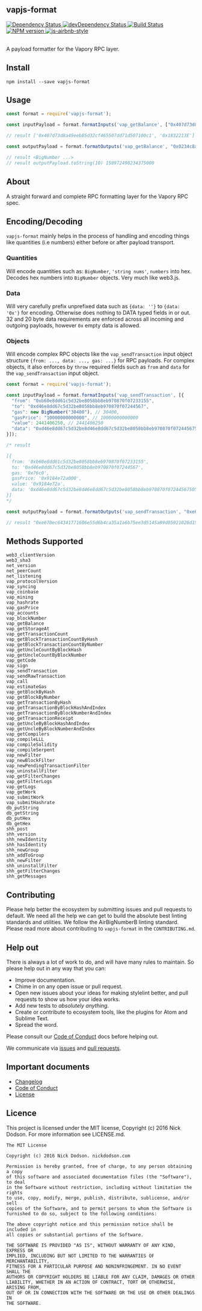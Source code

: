 ## vapjs-format

<div>
  <!-- Dependency Status -->
  <a href="https://david-dm.org/Vapjs/vapjs-format">
    <img src="https://david-dm.org/Vapjs/vapjs-format.svg"
    alt="Dependency Status" />
  </a>

  <!-- devDependency Status -->
  <a href="https://david-dm.org/Vapjs/vapjs-format#info=devDependencies">
    <img src="https://david-dm.org/Vapjs/vapjs-format/dev-status.svg" alt="devDependency Status" />
  </a>

  <!-- Build Status -->
  <a href="https://travis-ci.org/Vapjs/vapjs-format">
    <img src="https://travis-ci.org/Vapjs/vapjs-format.svg"
    alt="Build Status" />
  </a>

  <!-- NPM Version -->
  <a href="https://www.npmjs.org/package/vapjs-format">
    <img src="http://img.shields.io/npm/v/vapjs-format.svg"
    alt="NPM version" />
  </a>

  <!-- Javascript Style -->
  <a href="http://airbnb.io/javascript/">
    <img src="https://img.shields.io/badge/code%20style-airbnb-brightgreen.svg" alt="js-airbnb-style" />
  </a>
</div>

<br />

A payload formatter for the Vapory RPC layer.

## Install

```
npm install --save vapjs-format
```

## Usage

```js
const format = require('vapjs-format');

const inputPayload = format.formatInputs('vap_getBalance', ["0x407d73d8a49eeb85d32cf465507dd71d507100c1", 405938494]);

// result ['0x407d73d8a49eeb85d32cf465507dd71d507100c1', '0x1832213E']

const outputPayload = format.formatOutputs('vap_getBalance', "0x0234c8a3397aab58");

// result <BigNumber ...>
// result outputPayload.toString(10) 158972490234375000
```

## About

A straight forward and complete RPC formatting layer for the Vapory RPC spec.

## Encoding/Decoding

`vapjs-format` mainly helps in the process of handling and encoding things like quantities (i.e numbers) either before or after payload transport.

### Quantities

  Will encode quantities such as: `BigNumber`, `'string nums'`, `numbers` into hex. Decodes hex numbers into `BigNumber` objects. Very much like web3.js.

### Data

  Will very carefully prefix unprefixed data such as `{data: ''}` to `{data: '0x'}` for encoding. Otherwise does nothing to DATA typed fields in or out. 32 and 20 byte data requirements are enforced across all incoming and outgoing payloads, however `0x` empty data is allowed.

### Objects

  Will encode complex RPC objects like the `vap_sendTransaction` input object structure `{from: ..., data: ..., gas: ...}` for RPC payloads. For complex objects, it also enforces by `throw` required fields such as `from` and `data` for the `vap_sendTransaction` input object.

  ```js
  const format = require('vapjs-format');

  const inputPayload = format.formatInputs('vap_sendTransaction', [{
    "from": "0xb60e8dd61c5d32be8058bb8eb970870f07233155",
    "to": "0xd46e8dd67c5d32be8058bb8eb970870f07244567",
    "gas": new BigNumber("30400"), // 30400,
    "gasPrice": "10000000000000", // 10000000000000
    "value": 2441406250, // 2441406250
    "data": "0xd46e8dd67c5d32be8d46e8dd67c5d32be8058bb8eb970870f072445675058bb8eb970870f072445675"
  }]);

  /* result

  [{
    from: '0xb60e8dd61c5d32be8058bb8eb970870f07233155',
    to: '0xd46e8dd67c5d32be8058bb8eb970870f07244567',
    gas: '0x76c0',
    gasPrice: '0x9184e72a000',
    value: '0x9184e72a',
    data: '0xd46e8dd67c5d32be8d46e8dd67c5d32be8058bb8eb970870f072445675058bb8eb970870f072445675'
  }]
  */

  const outputPayload = format.formatOutputs('vap_sendTransaction', "0xe670ec64341771606e55d6b4ca35a1a6b75ee3d5145a99d05921026d1527331");

  // result "0xe670ec64341771606e55d6b4ca35a1a6b75ee3d5145a99d05921026d1527331"
  ```

## Methods Supported

```
web3_clientVersion
web3_sha3
net_version
net_peerCount
net_listening
vap_protocolVersion
vap_syncing
vap_coinbase
vap_mining
vap_hashrate
vap_gasPrice
vap_accounts
vap_blockNumber
vap_getBalance
vap_getStorageAt
vap_getTransactionCount
vap_getBlockTransactionCountByHash
vap_getBlockTransactionCountByNumber
vap_getUncleCountByBlockHash
vap_getUncleCountByBlockNumber
vap_getCode
vap_sign
vap_sendTransaction
vap_sendRawTransaction
vap_call
vap_estimateGas
vap_getBlockByHash
vap_getBlockByNumber
vap_getTransactionByHash
vap_getTransactionByBlockHashAndIndex
vap_getTransactionByBlockNumberAndIndex
vap_getTransactionReceipt
vap_getUncleByBlockHashAndIndex
vap_getUncleByBlockNumberAndIndex
vap_getCompilers
vap_compileLLL
vap_compileSolidity
vap_compileSerpent
vap_newFilter
vap_newBlockFilter
vap_newPendingTransactionFilter
vap_uninstallFilter
vap_getFilterChanges
vap_getFilterLogs
vap_getLogs
vap_getWork
vap_submitWork
vap_submitHashrate
db_putString
db_getString
db_putHex
db_getHex
shh_post
shh_version
shh_newIdentity
shh_hasIdentity
shh_newGroup
shh_addToGroup
shh_newFilter
shh_uninstallFilter
shh_getFilterChanges
shh_getMessages
```

## Contributing

Please help better the ecosystem by submitting issues and pull requests to default. We need all the help we can get to build the absolute best linting standards and utilities. We follow the AirBigNumberB linting standard. Please read more about contributing to `vapjs-format` in the `CONTRIBUTING.md`.

<!--
## Guides

You'll find more detailed information on using default and tailoring it to your needs in our guides:

- [User guide](docs/user-guide.md) - Usage, configuration, FAQ and complementary tools.
- [Developer guide](docs/developer-guide.md) - Contributing to wafr and writing your own plugins & formatters.
-->

## Help out

There is always a lot of work to do, and will have many rules to maintain. So please help out in any way that you can:

<!-- - Create, enhance, and debug rules (see our guide to ["Working on rules"](./github/CONTRIBUTING.md)). -->
- Improve documentation.
- Chime in on any open issue or pull request.
- Open new issues about your ideas for making stylelint better, and pull requests to show us how your idea works.
- Add new tests to *absolutely anything*.
- Create or contribute to ecosystem tools, like the plugins for Atom and Sublime Text.
- Spread the word.

Please consult our [Code of Conduct](CODE_OF_CONDUCT.md) docs before helping out.

We communicate via [issues](https://github.com/Vapjs/vapjs-format/issues) and [pull requests](https://github.com/Vapjs/vapjs-format/pulls).

## Important documents

- [Changelog](CHANGELOG.md)
- [Code of Conduct](CODE_OF_CONDUCT.md)
- [License](https://raw.githubusercontent.com/Vapjs/vapjs-format/master/LICENSE)

## Licence

This project is licensed under the MIT license, Copyright (c) 2016 Nick Dodson. For more information see LICENSE.md.

```
The MIT License

Copyright (c) 2016 Nick Dodson. nickdodson.com

Permission is hereby granted, free of charge, to any person obtaining a copy
of this software and associated documentation files (the "Software"), to deal
in the Software without restriction, including without limitation the rights
to use, copy, modify, merge, publish, distribute, sublicense, and/or sell
copies of the Software, and to permit persons to whom the Software is
furnished to do so, subject to the following conditions:

The above copyright notice and this permission notice shall be included in
all copies or substantial portions of the Software.

THE SOFTWARE IS PROVIDED "AS IS", WITHOUT WARRANTY OF ANY KIND, EXPRESS OR
IMPLIED, INCLUDING BUT NOT LIMITED TO THE WARRANTIES OF MERCHANTABILITY,
FITNESS FOR A PARTICULAR PURPOSE AND NONINFRINGEMENT. IN NO EVENT SHALL THE
AUTHORS OR COPYRIGHT HOLDERS BE LIABLE FOR ANY CLAIM, DAMAGES OR OTHER
LIABILITY, WHETHER IN AN ACTION OF CONTRACT, TORT OR OTHERWISE, ARISING FROM,
OUT OF OR IN CONNECTION WITH THE SOFTWARE OR THE USE OR OTHER DEALINGS IN
THE SOFTWARE.
```
